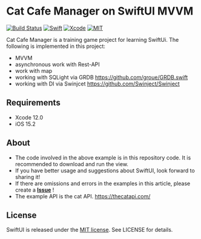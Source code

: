 # Cat Cafe Manager on SwiftUI MVVM

[![Build Status](https://img.shields.io/badge/platforms-iOS-green.svg)](https://github.com/VitaliusSch/SwiftUi-MVVM-Cafe-Manager-WithCatApi)
[![Swift](https://img.shields.io/badge/Swift-5.1-orange.svg)](https://swift.org)
[![Xcode](https://img.shields.io/badge/Xcode-12.0-blue.svg)](https://developer.apple.com/xcode)
[![MIT](https://img.shields.io/badge/licenses-MIT-red.svg)](https://opensource.org/licenses/MIT)

Cat Cafe Manager is a training game project for learning SwiftUi.
The following is implemented in this project:
- MVVM
- asynchronous work with Rest-API 
- work with map
- working with SQLight via GRDB https://github.com/groue/GRDB.swift
- working with DI via Swinjcet https://github.com/Swinject/Swinject

## Requirements

- Xcode 12.0
- iOS 15.2

## About

* The code involved in the above example is in this repository code. It is recommended to download and run the view.
* If you have better usage and suggestions about SwiftUI, look forward to sharing it!
* If there are omissions and errors in the examples in this article,  please create a [**Issue**](https://github.com/VitaliusSch/SwiftUi-MVVM-Cafe-Manager-WithCatApi/issues/new) !
* The example API is the cat API. https://thecatapi.com/
 
## License	

SwiftUI is released under the [MIT license](LICENSE). See LICENSE for details.
